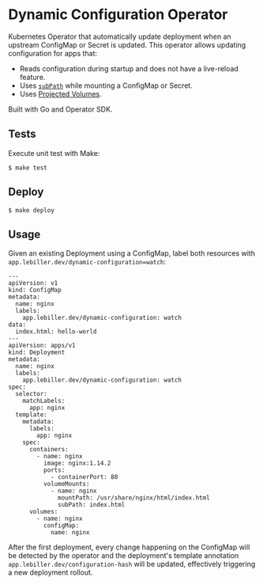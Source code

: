 Dynamic Configuration Operator
==============================

Kubernetes Operator that automatically update deployment when an upstream ConfigMap or Secret is updated. 
This operator allows updating configuration for apps that:
* Reads configuration during startup and does not have a live-reload feature.
* Uses [`subPath`](https://kubernetes.io/docs/concepts/storage/volumes/#using-subpath) while mounting a ConfigMap or Secret.
* Uses [Projected Volumes](https://kubernetes.io/docs/concepts/storage/projected-volumes/).

Built with Go and Operator SDK.

## Tests

Execute unit test with Make:

```
$ make test
```

## Deploy

```
$ make deploy
```

## Usage

Given an existing Deployment using a ConfigMap, label both resources with `app.lebiller.dev/dynamic-configuration=watch`:

```
---
apiVersion: v1
kind: ConfigMap
metadata:
  name: nginx
  labels:
    app.lebiller.dev/dynamic-configuration: watch
data:
  index.html: hello-world
---
apiVersion: apps/v1
kind: Deployment
metadata:
  name: nginx
  labels:
    app.lebiller.dev/dynamic-configuration: watch
spec:
  selector:
    matchLabels:
      app: nginx
  template:
    metadata:
      labels:
        app: nginx
    spec:
      containers:
        - name: nginx
          image: nginx:1.14.2
          ports:
            - containerPort: 80
          volumeMounts:
            - name: nginx
              mountPath: /usr/share/nginx/html/index.html
              subPath: index.html
      volumes:
        - name: nginx
          configMap:
            name: nginx
```

After the first deployment, every change happening on the ConfigMap will be detected by the operator 
and the deployment's template annotation `app.lebiller.dev/configuration-hash` will be updated,
effectively triggering a new deployment rollout.
